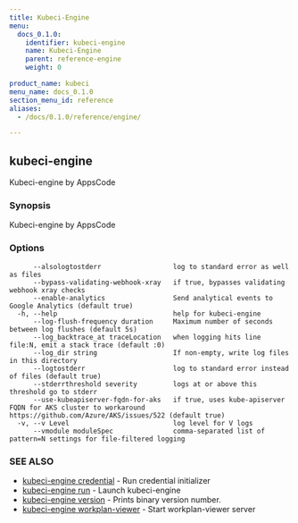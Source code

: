 ```yaml
---
title: Kubeci-Engine
menu:
  docs_0.1.0:
    identifier: kubeci-engine
    name: Kubeci-Engine
    parent: reference-engine
    weight: 0

product_name: kubeci
menu_name: docs_0.1.0
section_menu_id: reference
aliases:
  - /docs/0.1.0/reference/engine/

---
```

## kubeci-engine

Kubeci-engine by AppsCode

### Synopsis

Kubeci-engine by AppsCode

### Options

```
      --alsologtostderr                  log to standard error as well as files
      --bypass-validating-webhook-xray   if true, bypasses validating webhook xray checks
      --enable-analytics                 Send analytical events to Google Analytics (default true)
  -h, --help                             help for kubeci-engine
      --log-flush-frequency duration     Maximum number of seconds between log flushes (default 5s)
      --log_backtrace_at traceLocation   when logging hits line file:N, emit a stack trace (default :0)
      --log_dir string                   If non-empty, write log files in this directory
      --logtostderr                      log to standard error instead of files (default true)
      --stderrthreshold severity         logs at or above this threshold go to stderr
      --use-kubeapiserver-fqdn-for-aks   if true, uses kube-apiserver FQDN for AKS cluster to workaround https://github.com/Azure/AKS/issues/522 (default true)
  -v, --v Level                          log level for V logs
      --vmodule moduleSpec               comma-separated list of pattern=N settings for file-filtered logging
```

### SEE ALSO

* [kubeci-engine credential](/docs/reference/engine/kubeci-engine_credential.md)	 - Run credential initializer
* [kubeci-engine run](/docs/reference/engine/kubeci-engine_run.md)	 - Launch kubeci-engine
* [kubeci-engine version](/docs/reference/engine/kubeci-engine_version.md)	 - Prints binary version number.
* [kubeci-engine workplan-viewer](/docs/reference/engine/kubeci-engine_workplan-viewer.md)	 - Start workplan-viewer server


